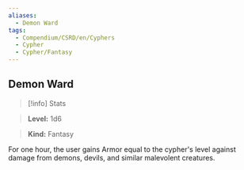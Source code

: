 ```yaml
---
aliases:
  - Demon Ward
tags:
  - Compendium/CSRD/en/Cyphers
  - Cypher
  - Cypher/Fantasy
---
```

  
    
## Demon Ward    
>[!info] Stats    
> **Level:** 1d6    
> **Kind:** Fantasy  
    
For one hour, the user gains Armor equal to the cypher's level against damage from demons, devils, and similar malevolent creatures.